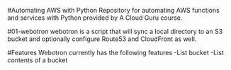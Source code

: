 #Automating AWS with Python
Repository for automating AWS functions and services with Python provided by A Cloud Guru course.

#01-webotron
webotron is a script that will sync a local directory to an S3 bucket and optionally configure Route53 and CloudFront as well.

#Features
Webotron currently has the following features
-List bucket
-List contents of a bucket
